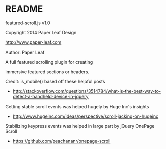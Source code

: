 # README #
featured-scroll.js v1.0

Copyright 2014 Paper Leaf Design

http://www.paper-leaf.com

Author: Paper Leaf

A full featured scrolling plugin for creating

immersive featured sections or headers.


Credit: 
is_mobile() based off these helpful posts

- http://stackoverflow.com/questions/3514784/what-is-the-best-way-to-detect-a-handheld-device-in-jquery

Getting stable scroll events was helped hugely by Huge Inc's insights

- http://www.hugeinc.com/ideas/perspective/scroll-jacking-on-hugeinc

Stabilizing keypress events was helped in large part by jQuery OnePage Scroll

- https://github.com/peachananr/onepage-scroll